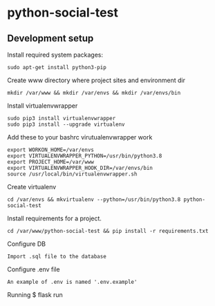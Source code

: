 # python-social-test

Development setup
-----------------
Install required system packages:

    sudo apt-get install python3-pip

Create www directory where project sites and environment dir

    mkdir /var/www && mkdir /var/envs && mkdir /var/envs/bin

Install virtualenvwrapper

    sudo pip3 install virtualenvwrapper
    sudo pip3 install --upgrade virtualenv

Add these to your bashrc virutualenvwrapper work

    export WORKON_HOME=/var/envs
    export VIRTUALENVWRAPPER_PYTHON=/usr/bin/python3.8
    export PROJECT_HOME=/var/www
    export VIRTUALENVWRAPPER_HOOK_DIR=/var/envs/bin
    source /usr/local/bin/virtualenvwrapper.sh

Create virtualenv

    cd /var/envs && mkvirtualenv --python=/usr/bin/python3.8 python-social-test


Install requirements for a project.

    cd /var/www/python-social-test && pip install -r requirements.txt

Configure DB

    Import .sql file to the database

Configure .env file

    An example of .env is named '.env.example'
    
Running 
    $ flask run